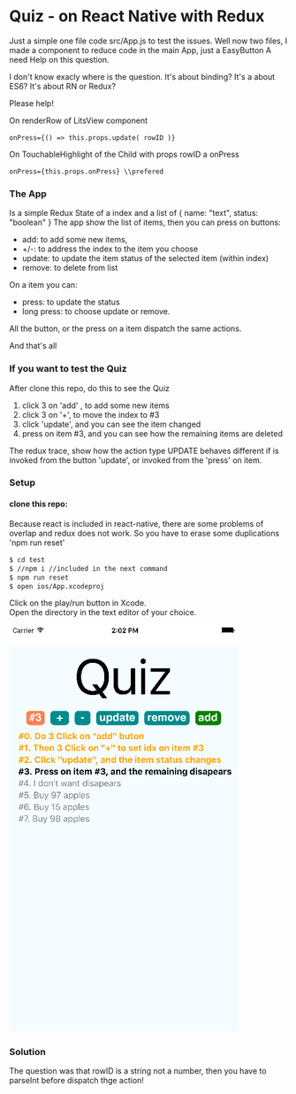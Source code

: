 Quiz - on React Native with Redux
========================

Just a simple one file code src/App.js to test the issues.
Well now two files, I made a component to reduce code in the main App, just a EasyButton
A need Help on this question.

I don't know exacly where is the question. It's about  binding? It's a about ES6? It's about RN or Redux?

Please help!

On renderRow of LitsView component
```
onPress={() => this.props.update( rowID )}

```
On TouchableHighlight of the Child with props rowID a onPress
```
onPress={this.props.onPress} \\prefered
```

### The App ###

Is a simple Redux State of a index and a list of { name: "text", status: "boolean" }
The app show the list of items, then you can press on buttons:

  * add: to add some new items,
  * +/-: to address the index to the item you choose
  * update: to update the item status of the selected item (within index)
  * remove: to delete from list

On a item you can:

  * press: to update the status
  * long press: to choose update or remove.

All the button, or the press on a item dispatch the same actions.

And that's all

### If you want to test the Quiz ###

After clone this repo, do this to see the Quiz

   1. click 3 on 'add' , to add some new items
   2. click 3 on '+', to move the index to #3
   3. click 'update', and you can see the item changed
   4. press on item #3, and you can see how the remaining items are deleted

The redux trace, show how the action type UPDATE behaves different if is invoked from the button 'update', or invoked from the 'press' on item.

### Setup ###
#### clone this repo: ####

Because react is included in react-native, there are some problems of overlap and redux does not work. So you have to erase some duplications 'npm run reset'

```
$ cd test
$ //npm i //included in the next command
$ npm run reset
$ open ios/App.xcodeproj
```

Click on the play/run button in Xcode.
<br />
Open the directory in the text editor of your choice.

![alt tag](https://github.com/srlopez/test/blob/master/ScreenShot.png)


### Solution ###

The question was that rowID is a string not a number, then you have to parseInt before dispatch thge action!
